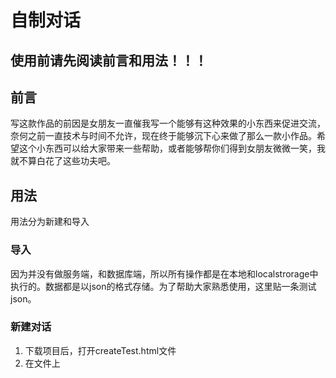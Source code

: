 # 自制对话

## 使用前请先阅读前言和用法！！！

## 前言
写这款作品的前因是女朋友一直催我写一个能够有这种效果的小东西来促进交流，奈何之前一直技术与时间不允许，现在终于能够沉下心来做了那么一款小作品。希望这个小东西可以给大家带来一些帮助，或者能够帮你们得到女朋友微微一笑，我就不算白花了这些功夫吧。

## 用法
用法分为新建和导入
### 导入
因为并没有做服务端，和数据库端，所以所有操作都是在本地和localstrorage中执行的。数据都是以json的格式存储。为了帮助大家熟悉使用，这里贴一条测试json。

### 新建对话
1. 下载项目后，打开createTest.html文件
2. 在文件上
